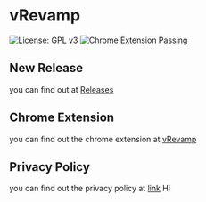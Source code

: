 # vRevamp
[![License: GPL v3](https://img.shields.io/badge/License-GPLv3-blue.svg)](https://www.gnu.org/licenses/gpl-3.0) ![Chrome Extension Passing](https://img.shields.io/badge/Google%20Chrome-4285F4?style=for-the-badge&logo=GoogleChrome&logoColor=white)
## New Release 
you can find out at [Releases](https://github.com/sanjay7178/vRevamp/releases/)
## Chrome Extension
you can find out the chrome extension at [vRevamp](https://chrome.google.com/webstore/detail/vrevamp/jfmlhhjlkbliphgkmeingeacbijcilcl)
## Privacy Policy
you can find out the privacy policy at [link](https://vrevamp.nullchapter.tech/privacy-policy)
Hi
